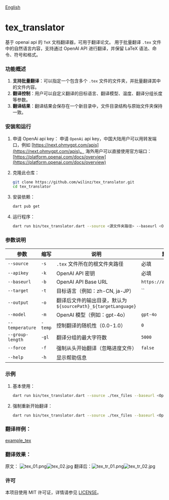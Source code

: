 [English](README_en.md)

# tex_translator

基于 openai api 的 `TeX` 文档翻译器，可用于翻译论文。
用于批量翻译 `.tex` 文件中的自然语言内容，支持通过 OpenAI API 进行翻译，并保留 LaTeX
语法、命令、符号和格式。

### 功能概述

1. **支持批量翻译**：可以指定一个包含多个 `.tex` 文件的文件夹，并批量翻译其中的文件内容。
2. **翻译控制**：用户可以自定义翻译的目标语言、翻译模型、温度、翻译分组长度等参数。
5. **翻译结果**：翻译结果会保存在一个新目录中，文件目录结构与原始文件夹保持一致。

### 安装和运行

1. 申请 OpenAi api key：
   申请 `OpenAi` api
   key，中国大陆用户可以用转发端口，例如 [https://next.ohmygpt.com/apis](https://next.ohmygpt.com/apis)。
   海外用户可以直接使用官方端口：[https://platform.openai.com/docs/overview](https://platform.openai.com/docs/overview)

2. 克隆此仓库：

   ```bash
   git clone https://github.com/wilinz/tex_translator.git
   cd tex_translator
   ```

3. 安装依赖：

   ```bash
   dart pub get
   ```

4. 运行程序：

   ```bash
   dart run bin/tex_translator.dart --source <源文件夹路径> --baseurl <OpenAI BaseURL> --apikey <OpenAI API密钥> --target <目标语言> [其他选项]
   ```

### 参数说明

| 参数               | 缩写      | 说明                                               | 默认值                      |
|------------------|---------|--------------------------------------------------|--------------------------|
| `--source`       | `-s`    | `.tex` 文件所在的根文件夹路径                               | 必填                       |
| `--apikey`       | `-k`    | OpenAI API 密钥                                    | 必填                       |
| `--baseurl`      | `-b`    | OpenAI API Base URL                              | `https://api.openai.com` |
| `--target`       | `-t`    | 目标语言（例如：zh-CN, ja-JP）                            | ``                       |
| `--output`       | `-o`    | 翻译后文件的输出目录，默认为 `${sourcePath}_${targetLanguage}` |                          |
| `--model`        | `-m`    | OpenAI 模型（例如：gpt-4o）                             | `gpt-4o`                 |
| `--temperature`  | `-temp` | 控制翻译的随机性（0.0-1.0）                                | `0`                      |
| `--group-length` | `-gl`   | 翻译分组的最大字符数                                       | `5000`                   |
| `--force`        | `-f`    | 强制从头开始翻译（忽略进度文件）                                 | `false`                  |
| `--help`         | `-h`    | 显示帮助信息                                           |                          |

### 示例

1. 基本使用：

   ```bash
   dart run bin/tex_translator.dart --source ./tex_files --baseurl <OpenAI BaseURL> --apikey YOUR_OPENAI_API_KEY --target zh-CN
   ```

2. 强制重新开始翻译：

   ```bash
   dart run bin/tex_translator.dart --source ./tex_files --baseurl <OpenAI BaseURL> --apikey YOUR_OPENAI_API_KEY --target zh-CN --force
   ```

### 翻译样例：
[example_tex](example_tex)

### 翻译效果：
原文：
![tex\_01.png](readme_assets/tex_01.png)![tex\_02.jpg](readme_assets/tex_02.png)
翻译后：![tex\_tr\_01.png](readme_assets/tex_tr_01.png)![tex\_tr\_02.jpg](readme_assets/tex_tr_02.png)

### 许可

本项目使用 MIT 许可证，详情请参见 [LICENSE](LICENSE)。